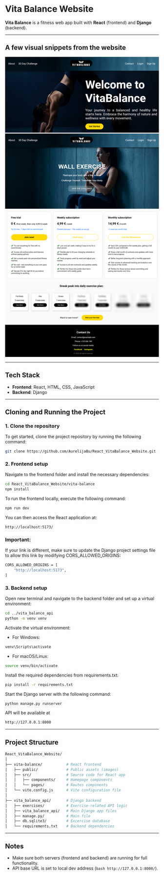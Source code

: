 # Vita Balance Website

**Vita Balance** is a fitness web app built with **React** (frontend) and **Django** (backend).

---

## A few visual snippets from the website

![Homepage snippet](page_visual/Homepage_snip.png)
![Exercise snippet](page_visual/Exercise_snip.png)
![SignUp snippet](page_visual/SignUp_snip.png)
![SneakPeak snippet](page_visual/SneakPeak_snip.png)

---

## Tech Stack

- **Frontend**: React, HTML, CSS, JavaScript
- **Backend**: Django

---

## Cloning and Running the Project

### 1. Clone the repository
To get started, clone the project repository by running the following command:
```bash
git clone https://github.com/AurelijaBu/React_VitaBalance_Website.git
```

### 2. Frontend setup
Navigate to the frontend folder and install the necessary dependencies:
```bash
cd React_VitaBalance_Website/vita-balance
npm install
```

To run the frontend locally, execute the following command:
```bash
npm run dev
```

You can then access the React application at:
```bash
http://localhost:5173/
```
### Important:
If your link is different, make sure to update the Django project settings file to allow this link by modifying CORS_ALLOWED_ORIGINS:
```bash
CORS_ALLOWED_ORIGINS = [
    "http://localhost:5173",
]
```

### 3. Backend setup
Open new terminal and navigate to the backend folder and set up a virtual environment:
```bash
cd ../vita_balance_api
python -m venv venv
```

Activate the virtual environment:
- For Windows:
```bash
venv\Scripts\activate
```
- For macOS/Linux:
```bash
source venv/bin/activate
```

Install the required dependencies from requirements.txt:
```bash
pip install -r requirements.txt
```

Start the Django server with the following command:
```bash
python manage.py runserver
```

API will be available at 
```bash
http://127.0.0.1:8000
```

---

## Project Structure

```bash
React_VitaBalance_Website/
│
├── vita-balance/           # React frontend
│   ├── public/             # Public assets (images)
│   ├── src/                # Source code for React app
│   │   ├── components/     # Homepage components
│   │   └── pages/          # Routes components
│   └── vite.config.js      # Vite configuration file
│
├── vita_balance_api/       # Django backend
│   ├── exercises/          # Exercise-related API logic
│   ├── vita_balance_api/   # Main Django app files
│   ├── manage.py/          # Main file
│   ├── db.sqlite3/         # Excercise database
│   └── requirements.txt    # Backend dependencies
```

---

## Notes

- Make sure both servers (frontend and backend) are running for full functionality.
- API base URL is set to local dev address (```bash http://127.0.0.1:8000/```).


